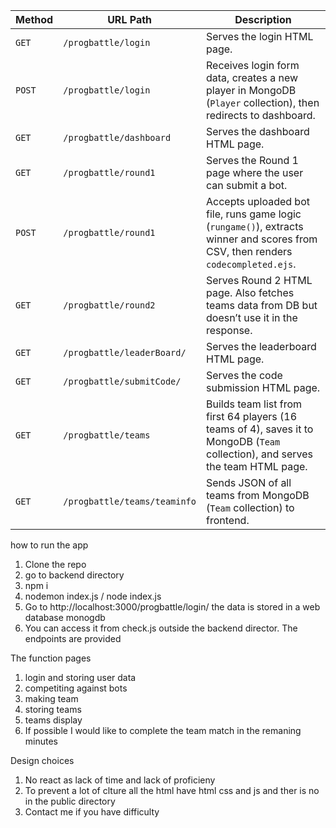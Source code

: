 | Method | URL Path                     | Description                                                                                                                      |
| ------ | ---------------------------- | -------------------------------------------------------------------------------------------------------------------------------- |
| `GET`  | `/progbattle/login`          | Serves the login HTML page.                                                                                                      |
| `POST` | `/progbattle/login`          | Receives login form data, creates a new player in MongoDB (`Player` collection), then redirects to dashboard.                    |
| `GET`  | `/progbattle/dashboard`      | Serves the dashboard HTML page.                                                                                                  |
| `GET`  | `/progbattle/round1`         | Serves the Round 1 page where the user can submit a bot.                                                                         |
| `POST` | `/progbattle/round1`         | Accepts uploaded bot file, runs game logic (`rungame()`), extracts winner and scores from CSV, then renders `codecompleted.ejs`. |
| `GET`  | `/progbattle/round2`         | Serves Round 2 HTML page. Also fetches teams data from DB but doesn’t use it in the response.                                    |
| `GET`  | `/progbattle/leaderBoard/`   | Serves the leaderboard HTML page.                                                                                                |
| `GET`  | `/progbattle/submitCode/`    | Serves the code submission HTML page.                                                                                            |
| `GET`  | `/progbattle/teams`          | Builds team list from first 64 players (16 teams of 4), saves it to MongoDB (`Team` collection), and serves the team HTML page.  |
| `GET`  | `/progbattle/teams/teaminfo` | Sends JSON of all teams from MongoDB (`Team` collection) to frontend.                                                            |


how to run the app 
1. Clone the repo
2. go to backend directory 
3. npm i
3. nodemon index.js / node index.js
4. Go to http://localhost:3000/progbattle/login/ the data is stored in a web database monogdb
5. You can access it from check.js outside the backend director. The endpoints are provided

The function pages 
1. login and storing user data
2. competiting against bots
3. making team
4. storing teams 
5. teams display 
6. If possible I would like to complete the team match in the remaning minutes

Design choices
1. No react as lack of time and lack of proficieny
2. To prevent a lot of clture all the html have html css and js and ther is no in the public directory
3. Contact me if you have difficulty
